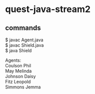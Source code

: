 # quest-java-stream2

## commands
 $ javac Agent.java<br>
 $ javac Shield.java<br>
 $ java Shield<br>

Agents: <br>
Coulson Phil<br>
May Melinda<br>
Johnson Daisy<br>
Fitz Leopold<br>
Simmons Jemma<br>
